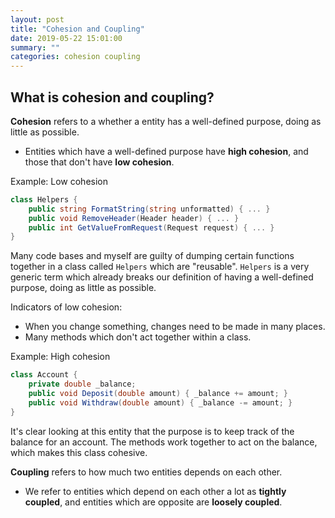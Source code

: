 ```yaml
---
layout: post
title: "Cohesion and Coupling"
date: 2019-05-22 15:01:00
summary: ""
categories: cohesion coupling
---
```


## What is cohesion and coupling?
**Cohesion** refers to a whether a entity has a well-defined purpose, doing as little as possible.
- Entities which have a well-defined purpose have **high cohesion**, and those that don't have **low cohesion**.

Example: Low cohesion
```csharp
class Helpers {
    public string FormatString(string unformatted) { ... }
    public void RemoveHeader(Header header) { ... }
    public int GetValueFromRequest(Request request) { ... }
}
```
Many code bases and myself are guilty of dumping certain functions together in a class called `Helpers` which are "reusable". `Helpers` is a very generic term which already breaks our definition of having a well-defined purpose, doing as little as possible.

Indicators of low cohesion:
- When you change something, changes need to be made in many places.
- Many methods which don't act together within a class.

Example: High cohesion
```csharp
class Account {
    private double _balance;
    public void Deposit(double amount) { _balance += amount; }
    public void Withdraw(double amount) { _balance -= amount; }
}
```
It's clear looking at this entity that the purpose is to keep track of the balance for an account. The methods work together to act on the balance, which makes this class cohesive.
 
**Coupling** refers to how much two entities depends on each other.
- We refer to entities which depend on each other a lot as **tightly coupled**, and entities which are opposite are **loosely coupled**. 